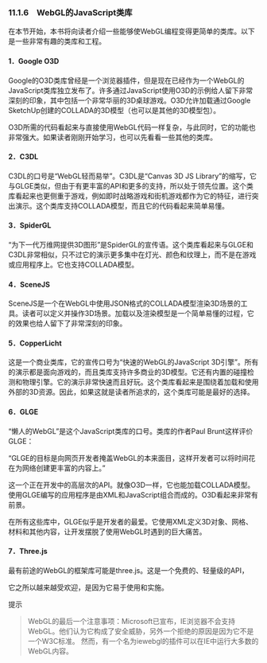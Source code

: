 ### 11.1.6　WebGL的JavaScript类库

在本节开始，本书将向读者介绍一些能够使WebGL编程变得更简单的类库。以下是一些非常有趣的类库和工程。

#### 1．Google O3D

Google的O3D类库曾经是一个浏览器插件，但是现在已经作为一个WebGL的JavaScript类库独立发布了。许多通过JavaScript使用O3D的示例给人留下非常深刻的印象，其中包括一个非常华丽的3D桌球游戏。O3D允许加载通过Google SketchUp创建的COLLADA的3D模型（也可以是其他的3D模型包）。

O3D所需的代码看起来与直接使用WebGL代码一样复杂，与此同时，它的功能也非常强大。如果读者刚刚开始学习，也可以先看看一些其他的类库。

#### 2．C3DL

C3DL的口号是“WebGL轻而易举”。C3DL是“Canvas 3D JS Library”的缩写，它与GLGE类似，但由于有更丰富的API和更多的支持，所以处于领先位置。这个类库看起来也更侧重于游戏，例如即时战略游戏和街机游戏都作为它的特征，进行突出演示。这个类库支持COLLADA模型，而且它的代码看起来简单易懂。

#### 3．SpiderGL

“为下一代万维网提供3D图形”是SpiderGL的宣传语。这个类库看起来与GLGE和C3DL非常相似，只不过它的演示更多集中在灯光、颜色和纹理上，而不是在游戏或应用程序上。它也支持COLLADA模型。

#### 4．SceneJS

SceneJS是一个在WebGL中使用JSON格式的COLLADA模型渲染3D场景的工具。读者可以定义并操作3D场景。加载以及渲染模型是一个简单易懂的过程，它的效果也给人留下了非常深刻的印象。

#### 5．CopperLicht

这是一个商业类库，它的宣传口号为“快速的WebGL的JavaScript 3D引擎”。所有的演示都是面向游戏的，而且类库支持许多商业的3D模型。它还有内置的碰撞检测和物理引擎。它的演示非常快速而且好玩。这个类库看起来是围绕着加载和使用外部的3D资源。因此，如果这就是读者所追求的，这个类库可能是最好的选择。

#### 6．GLGE

“懒人的WebGL”是这个JavaScript类库的口号。类库的作者Paul Brunt这样评价GLGE：

“GLGE的目标是向网页开发者掩盖WebGL的本来面目，这样开发者可以将时间花在为网络创建更丰富的内容上。”

这一个正在开发中的高层次的API。就像O3D一样，它也能加载COLLADA模型。使用GLGE编写的应用程序是由XML和JavaScript组合而成的。O3D看起来非常有前景。

在所有这些库中，GLGE似乎是开发者的最爱。它使用XML定义3D对象、网格、材料和其他内容，让开发摆脱了使用WebGL时遇到的巨大痛苦。

#### 7．Three.js

最有前途的WebGL的框架库可能是three.js。这是一个免费的、轻量级的API，

它之所以越来越受欢迎，是因为它易于使用和实施。

提示

> WebGL的最后一个注意事项：Microsoft已宣布，IE浏览器不会支持WebGL。他们认为它构成了安全威胁，另外一个拒绝的原因是因为它不是一个W3C标准。
> 然而，有一个名为iewebgl的插件可以在IE中运行大多数的WebGL内容。

